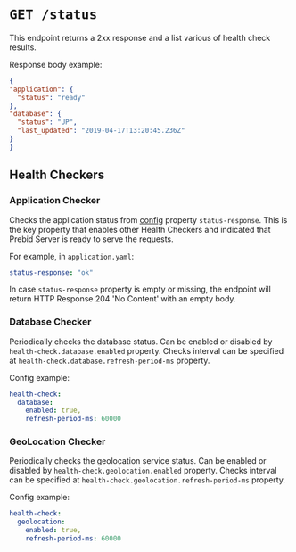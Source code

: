 # `GET /status`

This endpoint returns a 2xx response and a list various of health check results. 

Response body example:

```json
{
"application": {
  "status": "ready"
},
"database": {
  "status": "UP",
  "last_updated": "2019-04-17T13:20:45.236Z"
}
}
```

## Health Checkers
### Application Checker

Checks the application status from [config](../config.md) property `status-response`. 
This is the key property that enables other Health Checkers and indicated that Prebid Server is ready to serve the requests.

For example, in `application.yaml`:

```yaml
status-response: "ok"
```
In case `status-response` property is empty or missing, the endpoint will return HTTP Response 204 'No Content' with an empty body.

### Database Checker

Periodically checks the database status.
Can be enabled or disabled by `health-check.database.enabled` property.
Checks interval can be specified at `health-check.database.refresh-period-ms` property.

Config example:

```yaml
health-check:
  database:
    enabled: true,
    refresh-period-ms: 60000
```

### GeoLocation Checker

Periodically checks the geolocation service status.
Can be enabled or disabled by `health-check.geolocation.enabled` property.
Checks interval can be specified at `health-check.geolocation.refresh-period-ms` property.

Config example:

```yaml
health-check:
  geolocation:
    enabled: true,
    refresh-period-ms: 60000
```

